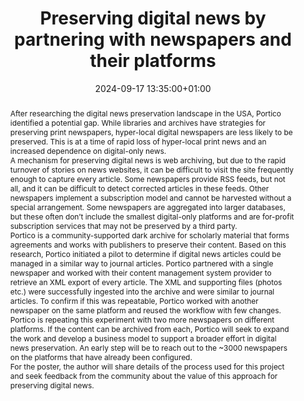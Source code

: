 ---
abstract: 'After researching the digital news preservation landscape in the USA, Portico
  identified a potential gap. While libraries and archives have strategies for preserving
  print newspapers, hyper-local digital newspapers are less likely to be preserved.
  This is at a time of rapid loss of hyper-local print news and an increased dependence
  on digital-only news.


  A mechanism for preserving digital news is web archiving, but due to the rapid turnover
  of stories on news websites, it can be difficult to visit the site frequently enough
  to capture every article. Some newspapers provide RSS feeds, but not all, and it
  can be difficult to detect corrected articles in these feeds. Other newspapers implement
  a subscription model and cannot be harvested without a special arrangement. Some
  newspapers are aggregated into larger databases, but these often don’t include the
  smallest digital-only platforms and are for-profit subscription services that may
  not be preserved by a third party.


  Portico is a community-supported dark archive for scholarly material that forms
  agreements and works with publishers to preserve their content. Based on this research,
  Portico initiated a pilot to determine if digital news articles could be managed
  in a similar way to journal articles. Portico partnered with a single newspaper
  and worked with their content management system provider to retrieve an XML export
  of every article. The XML and supporting files (photos etc.) were successfully ingested
  into the archive and were similar to journal articles. To confirm if this was repeatable,
  Portico worked with another newspaper on the same platform and reused the workflow
  with few changes.


  Portico is repeating this experiment with two more newspapers on different platforms.
  If the content can be archived from each, Portico will seek to expand the work and
  develop a business model to support a broader effort in digital news preservation.
  An early step will be to reach out to the ~3000 newspapers on the platforms that
  have already been configured.


  For the poster, the author will share details of the process used for this project
  and seek feedback from the community about the value of this approach for preserving
  digital news.'
creators:
- Karen Hanson
date: 2024-09-17 13:35:00+01:00
document_url: https://drive.google.com/file/d/1xu-LQuCz3VM38X_sEVfOhBzXE5qMFyRW/view?usp=drive_link
grand_parent: iPRES
institutions: []
keywords:
- approaches to preservation
- scaling up
landing_page_url: https://zenodo.org/records/13621505
language: eng
layout: publication
license: Creative Commons Attribution 4.0 (CC-BY-4.0)
notes_url: https://docs.google.com/document/d/1bukG4bEvICUzC-Fp3KAcHmq2wRuqU8x67PRAuX-RwR4/
parent: iPRES 2024
publication_type: poster
size: null
slides_url: ''
source_name: iPRES
stream_url: ''
title: Preserving digital news by partnering with newspapers and their platforms
year: 2024
---